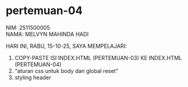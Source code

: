 # pertemuan-04

NIM: 2511500005<BR>
NAMA: MELVYN MAHINDA HADI<BR>

HARI INI, RABU, 15-10-25, SAYA MEMPELAJARI:
<OL>
<LI>COPY-PASTE ISI INDEX.HTML (PERTEMUAN-03) KE INDEX.HTML (PERTEMUAN-04)</LI>
<li>“aturan css untuk body dan global reset”</li>
<li>styling header</li> 
</OL>